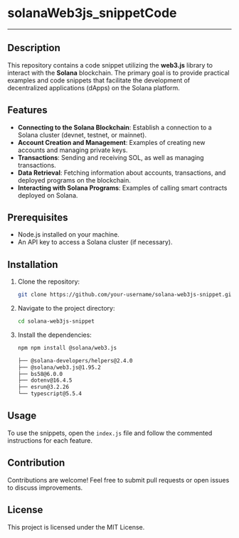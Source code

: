 # solanaWeb3js_snippetCode
--------------------------
## Description
This repository contains a code snippet utilizing the **web3.js** library to interact with the **Solana** blockchain. The primary goal is to provide practical examples and code snippets that facilitate the development of decentralized applications (dApps) on the Solana platform.

## Features

- **Connecting to the Solana Blockchain**: Establish a connection to a Solana cluster (devnet, testnet, or mainnet).
- **Account Creation and Management**: Examples of creating new accounts and managing private keys.
- **Transactions**: Sending and receiving SOL, as well as managing transactions.
- **Data Retrieval**: Fetching information about accounts, transactions, and deployed programs on the blockchain.
- **Interacting with Solana Programs**: Examples of calling smart contracts deployed on Solana.

## Prerequisites

- Node.js installed on your machine.
- An API key to access a Solana cluster (if necessary).

## Installation

1. Clone the repository:
   ```bash
   git clone https://github.com/your-username/solana-web3js-snippet.git
   ```
2. Navigate to the project directory:
   ```bash
   cd solana-web3js-snippet
   ```
3. Install the dependencies:
   ```bash
   npm npm install @solana/web3.js

   ├── @solana-developers/helpers@2.4.0
   ├── @solana/web3.js@1.95.2
   ├── bs58@6.0.0
   ├── dotenv@16.4.5
   ├── esrun@3.2.26
   └── typescript@5.5.4

   ```

## Usage

To use the snippets, open the `index.js` file and follow the commented instructions for each feature.

## Contribution

Contributions are welcome! Feel free to submit pull requests or open issues to discuss improvements.

## License

This project is licensed under the MIT License.

